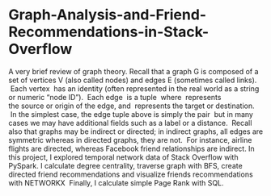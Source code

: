 # Graph-Analysis-and-Friend-Recommendations-in-Stack-Overflow
A very brief review of graph theory. Recall that a graph G is composed of a set of vertices V (also called nodes) and edges E (sometimes called links).  Each vertex  has an identity (often represented in the real world as a string or numeric “node ID”).  Each edge  is a tuple  where  represents the source or origin of the edge, and  represents the target or destination.  In the simplest case, the edge tuple above is simply the pair  but in many cases we may have additional fields such as a label or a distance.  Recall also that graphs may be indirect or directed; in indirect graphs, all edges are symmetric whereas in directed graphs, they are not.  For instance, airline flights are directed, whereas Facebook friend relationships are indirect.
In this project, I explored temporal network data of Stack Overflow with PySpark. I calculate degree centrality, traverse graph with BFS, create directed friend recommendations and visualize friends recommendations with NETWORKX  Finally, I calculate simple Page Rank with SQL.
